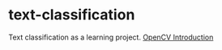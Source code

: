# text-classification
Text classification as a learning project.
[OpenCV Introduction](opencv-img-processing/Opencv_image_processing.ipynb)
